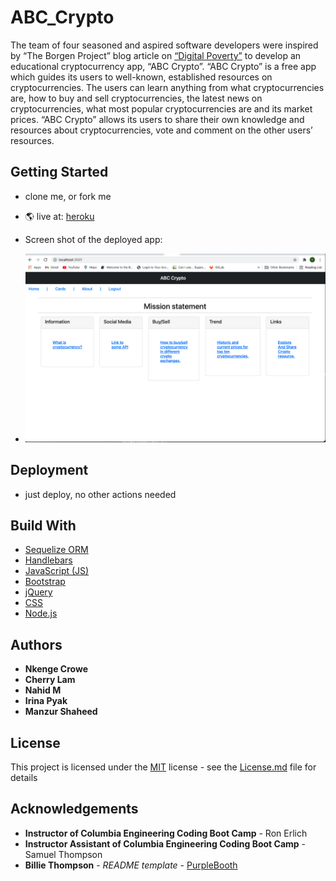 # ABC_Crypto
The team of four seasoned and aspired software developers were inspired by “The Borgen Project” blog article on [“Digital Poverty”](https://borgenproject.org/digital-poverty/) to develop an educational  cryptocurrency app, “ABC Crypto”. “ABC Crypto” is a free app which guides its users to well-known, established resources on cryptocurrencies. The users can learn anything from what cryptocurrencies are, how to buy and sell cryptocurrencies, the latest news on cryptocurrencies, what most popular cryptocurrencies are and its market prices. “ABC Crypto” allows its users to share their own knowledge and resources about cryptocurrencies, vote and comment on the other users’ resources. 

## Getting Started

* clone me, or fork me
* 🌎 live at: [heroku]( https://abc-crypto.herokuapp.com/)

* Screen shot of the deployed app: 
* ![Screen Shot Of The Homepage](public/images/homepage.png)

## Deployment
* just deploy, no other actions needed

## Build With 

* [Sequelize ORM](https://sequelize.org/master/identifiers.html)
* [Handlebars](https://handlebarsjs.com/)
* [JavaScript (JS)](https://developer.mozilla.org/en-US/docs/Web/JavaScript)
* [Bootstrap](https://getbootstrap.com/)
* [jQuery](https://jqueryui.com/autocomplete/)
* [CSS](https://developer.mozilla.org/en-US/docs/Web/CSS)
* [Node.js](https://nodejs.dev/learn/writing-files-with-nodejs)


## Authors
* **Nkenge Crowe**
* **Cherry Lam**
* **Nahid M**
* **Irina Pyak**
* **Manzur Shaheed**

## License
This project is licensed under the [MIT](LICENSE.md) license - see the [License.md](LICENSE.md) file for details

## Acknowledgements
* **Instructor of Columbia Engineering Coding Boot Camp** - Ron Erlich
* **Instructor Assistant of Columbia Engineering Coding Boot Camp** - Samuel Thompson
* **Billie Thompson** - *README template* - [PurpleBooth](https://github.com/PurpleBooth)